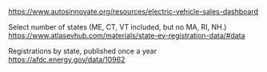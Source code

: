 

https://www.autosinnovate.org/resources/electric-vehicle-sales-dashboard

Select number of states (ME, CT, VT included, but no MA, RI, NH.)
https://www.atlasevhub.com/materials/state-ev-registration-data/#data

Registrations by state, published once a year
https://afdc.energy.gov/data/10962

